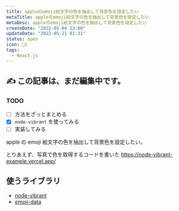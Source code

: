 ```yaml
---
title: appleのemoji絵文字の色を抽出して背景色を設定したい
metaTitle: appleのemoji絵文字の色を抽出して背景色を設定したい
metaDesc: appleのemoji絵文字の色を抽出して背景色を設定したい
createDate: "2022-05-04 23:00"
updateDate: "2022-05-21 01:31"
status: open
icon: 🤹‍♀️
tags:
  - React.js
---
```


## ✍️ この記事は、まだ編集中です。

### TODO

- [ ] 方法をざっとまとめる
- [x] `node-vibrant` を使ってみる
- [ ] 実装してみる

apple の emoji 絵文字の色を抽出して背景色を設定したい。

とりあえず、写真で色を取得するコードを書いた
https://node-vibrant-example.vercel.app/

## 使うライブラリ

- [node-vibrant](https://github.com/Vibrant-Colors/node-vibrant)
- [emoji-data](https://github.com/iamcal/emoji-data)
